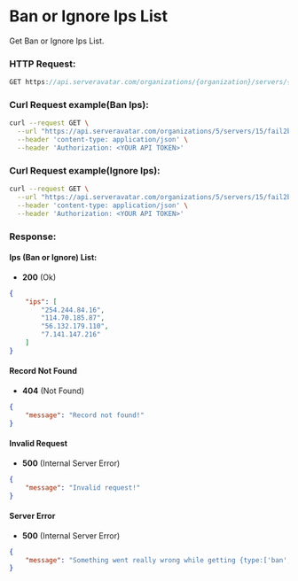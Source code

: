 # Ban or Ignore Ips List

Get Ban or Ignore Ips List.

### HTTP Request:

```js
GET https://api.serveravatar.com/organizations/{organization}/servers/{server}/fail2ban/{fail2ban}/{type:['ban','ignore']}/ips
```

### Curl Request example(Ban Ips):

```sh
curl --request GET \
  --url "https://api.serveravatar.com/organizations/5/servers/15/fail2ban/11/ban/ips" \
  --header 'content-type: application/json' \
  --header 'Authorization: <YOUR API TOKEN>'
```

### Curl Request example(Ignore Ips):

```sh
curl --request GET \
  --url "https://api.serveravatar.com/organizations/5/servers/15/fail2ban/11/ignore/ips" \
  --header 'content-type: application/json' \
  --header 'Authorization: <YOUR API TOKEN>'
```

### Response:

#### Ips (Ban or Ignore) List:
- __200__ (Ok)

```json
{
    "ips": [
        "254.244.84.16",
        "114.70.185.87",
        "56.132.179.110",
        "7.141.147.216"
    ]
}
```

#### Record Not Found
- __404__ (Not Found)

```json
{
    "message": "Record not found!"
}
```
#### Invalid Request
- __500__ (Internal Server Error)
```json
{
    "message": "Invalid request!"
}
```

#### Server Error
- __500__ (Internal Server Error)
```json
{
    "message": "Something went really wrong while getting {type:['ban','ignore']} ips."
}
```

